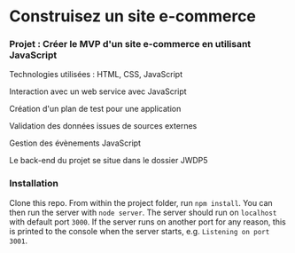 # Construisez un site e-commerce #

### Projet : Créer le MVP d'un site e-commerce en utilisant JavaScript ###

Technologies utilisées : HTML, CSS, JavaScript

Interaction avec un web service avec JavaScript

Création d'un plan de test pour une application

Validation des données issues de sources externes

Gestion des évènements JavaScript

Le back-end du projet se situe dans le dossier JWDP5

### Installation ###

Clone this repo. From within the project folder, run `npm install`. You can then run the server with `node server`. 
The server should run on `localhost` with default port `3000`. If the
server runs on another port for any reason, this is printed to the
console when the server starts, e.g. `Listening on port 3001`.
